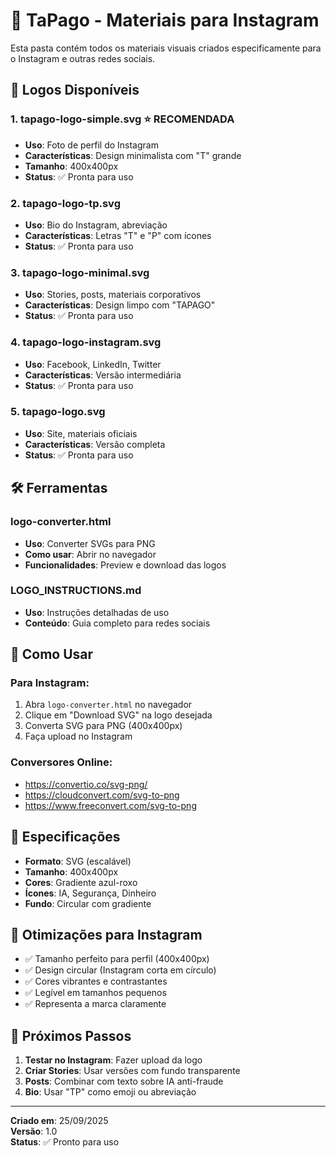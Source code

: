 # 📱 TaPago - Materiais para Instagram

Esta pasta contém todos os materiais visuais criados especificamente para o Instagram e outras redes sociais.

## 🎨 Logos Disponíveis

### 1. **tapago-logo-simple.svg** ⭐ **RECOMENDADA**
- **Uso**: Foto de perfil do Instagram
- **Características**: Design minimalista com "T" grande
- **Tamanho**: 400x400px
- **Status**: ✅ Pronta para uso

### 2. **tapago-logo-tp.svg**
- **Uso**: Bio do Instagram, abreviação
- **Características**: Letras "T" e "P" com ícones
- **Status**: ✅ Pronta para uso

### 3. **tapago-logo-minimal.svg**
- **Uso**: Stories, posts, materiais corporativos
- **Características**: Design limpo com "TAPAGO"
- **Status**: ✅ Pronta para uso

### 4. **tapago-logo-instagram.svg**
- **Uso**: Facebook, LinkedIn, Twitter
- **Características**: Versão intermediária
- **Status**: ✅ Pronta para uso

### 5. **tapago-logo.svg**
- **Uso**: Site, materiais oficiais
- **Características**: Versão completa
- **Status**: ✅ Pronta para uso

## 🛠️ Ferramentas

### **logo-converter.html**
- **Uso**: Converter SVGs para PNG
- **Como usar**: Abrir no navegador
- **Funcionalidades**: Preview e download das logos

### **LOGO_INSTRUCTIONS.md**
- **Uso**: Instruções detalhadas de uso
- **Conteúdo**: Guia completo para redes sociais

## 🚀 Como Usar

### Para Instagram:
1. Abra `logo-converter.html` no navegador
2. Clique em "Download SVG" na logo desejada
3. Converta SVG para PNG (400x400px)
4. Faça upload no Instagram

### Conversores Online:
- https://convertio.co/svg-png/
- https://cloudconvert.com/svg-to-png
- https://www.freeconvert.com/svg-to-png

## 🎨 Especificações

- **Formato**: SVG (escalável)
- **Tamanho**: 400x400px
- **Cores**: Gradiente azul-roxo
- **Ícones**: IA, Segurança, Dinheiro
- **Fundo**: Circular com gradiente

## 📱 Otimizações para Instagram

- ✅ Tamanho perfeito para perfil (400x400px)
- ✅ Design circular (Instagram corta em círculo)
- ✅ Cores vibrantes e contrastantes
- ✅ Legível em tamanhos pequenos
- ✅ Representa a marca claramente

## 🔄 Próximos Passos

1. **Testar no Instagram**: Fazer upload da logo
2. **Criar Stories**: Usar versões com fundo transparente
3. **Posts**: Combinar com texto sobre IA anti-fraude
4. **Bio**: Usar "TP" como emoji ou abreviação

---

**Criado em**: 25/09/2025  
**Versão**: 1.0  
**Status**: ✅ Pronto para uso
